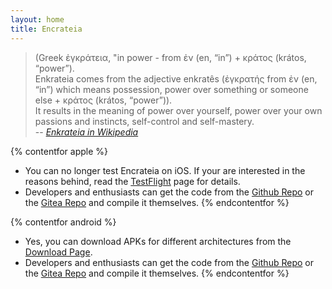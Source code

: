 ```yaml
---
layout: home
title: Encrateia
---
```


> (Greek ἐγκράτεια, "in power - from ἐν (en, “in”) + κράτος (krátos, “power”).  
> Enkrateia comes from the adjective enkratês (ἐγκρατής from ἐν (en, “in”) which
> means possession, power over something or someone else + κράτος (krátos,
> “power”)).  
> It results in the meaning of power over yourself, power over your
> own passions and instincts, self-control and self-mastery.  
> -- <cite>[Enkrateia in Wikipedia](https://en.wikipedia.org/wiki/Enkrateia)</cite>

{% contentfor apple %}

* You can no longer test Encrateia on iOS. If your are interested in the reasons behind, read the
  [TestFlight](/testflight) page for details.
* Developers and enthusiasts can get the code from the
  [Github Repo](https://github.com/3schweinehunde/encrateia">) or the
  [Gitea Repo](https://code.informatom.com/3-schweinehunde/encrateia)
  and compile it themselves.
{% endcontentfor %}

{% contentfor android %}

* Yes, you can download APKs for different architectures from the
  [Download Page](/download/).
* Developers and enthusiasts can get the code from the
  [Github Repo](https://github.com/3schweinehunde/encrateia)
  or the [Gitea Repo](https://code.informatom.com/3-schweinehunde/encrateia)
  and compile it themselves.
{% endcontentfor %}
